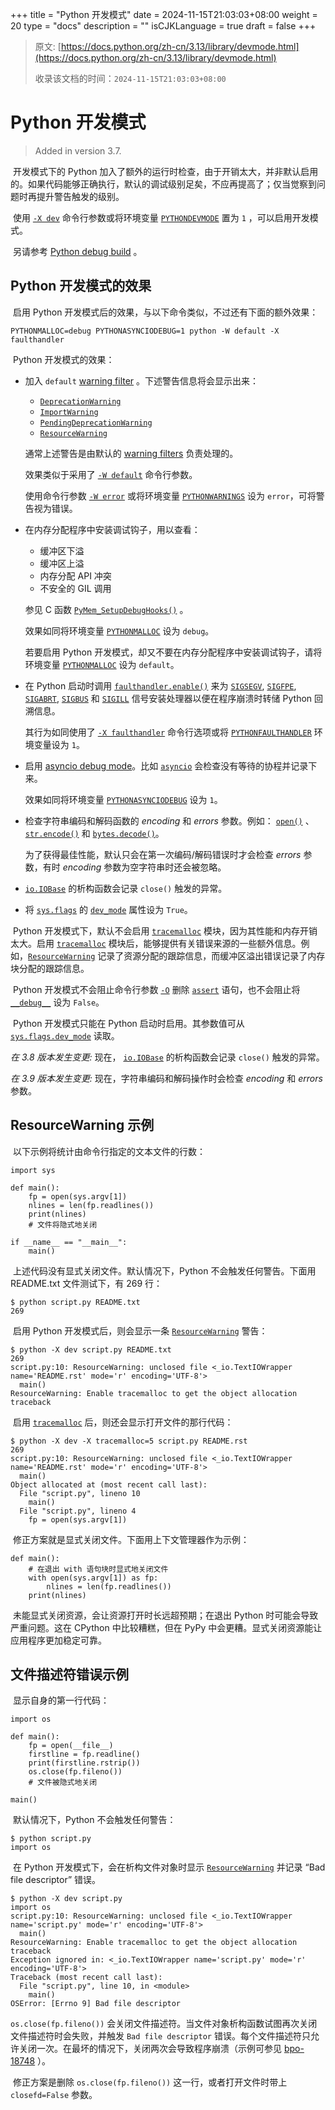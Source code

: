 +++
title = "Python 开发模式"
date = 2024-11-15T21:03:03+08:00
weight = 20
type = "docs"
description = ""
isCJKLanguage = true
draft = false
+++

> 原文: [https://docs.python.org/zh-cn/3.13/library/devmode.html](https://docs.python.org/zh-cn/3.13/library/devmode.html)
>
> 收录该文档的时间：`2024-11-15T21:03:03+08:00`

# Python 开发模式

> Added in version 3.7.
>

​	开发模式下的 Python 加入了额外的运行时检查，由于开销太大，并非默认启用的。如果代码能够正确执行，默认的调试级别足矣，不应再提高了；仅当觉察到问题时再提升警告触发的级别。

​	使用 [`-X dev`](https://docs.python.org/zh-cn/3.13/using/cmdline.html#cmdoption-X) 命令行参数或将环境变量 [`PYTHONDEVMODE`](https://docs.python.org/zh-cn/3.13/using/cmdline.html#envvar-PYTHONDEVMODE) 置为 `1` ，可以启用开发模式。

​	另请参考 [Python debug build](https://docs.python.org/zh-cn/3.13/using/configure.html#debug-build) 。

## Python 开发模式的效果

​	启用 Python 开发模式后的效果，与以下命令类似，不过还有下面的额外效果：

```
PYTHONMALLOC=debug PYTHONASYNCIODEBUG=1 python -W default -X faulthandler
```

​	Python 开发模式的效果：

- 加入 `default` [warning filter](https://docs.python.org/zh-cn/3.13/library/warnings.html#describing-warning-filters) 。下述警告信息将会显示出来：

  - [`DeprecationWarning`](https://docs.python.org/zh-cn/3.13/library/exceptions.html#DeprecationWarning)
  - [`ImportWarning`](https://docs.python.org/zh-cn/3.13/library/exceptions.html#ImportWarning)
  - [`PendingDeprecationWarning`](https://docs.python.org/zh-cn/3.13/library/exceptions.html#PendingDeprecationWarning)
  - [`ResourceWarning`](https://docs.python.org/zh-cn/3.13/library/exceptions.html#ResourceWarning)

  通常上述警告是由默认的 [warning filters](https://docs.python.org/zh-cn/3.13/library/warnings.html#describing-warning-filters) 负责处理的。

  效果类似于采用了 [`-W default`](https://docs.python.org/zh-cn/3.13/using/cmdline.html#cmdoption-W) 命令行参数。

  使用命令行参数 [`-W error`](https://docs.python.org/zh-cn/3.13/using/cmdline.html#cmdoption-W) 或将环境变量 [`PYTHONWARNINGS`](https://docs.python.org/zh-cn/3.13/using/cmdline.html#envvar-PYTHONWARNINGS) 设为 `error`，可将警告视为错误。

- 在内存分配程序中安装调试钩子，用以查看：

  - 缓冲区下溢
  - 缓冲区上溢
  - 内存分配 API 冲突
  - 不安全的 GIL 调用

  参见 C 函数 [`PyMem_SetupDebugHooks()`](https://docs.python.org/zh-cn/3.13/c-api/memory.html#c.PyMem_SetupDebugHooks) 。

  效果如同将环境变量 [`PYTHONMALLOC`](https://docs.python.org/zh-cn/3.13/using/cmdline.html#envvar-PYTHONMALLOC) 设为 `debug`。

  若要启用 Python 开发模式，却又不要在内存分配程序中安装调试钩子，请将 环境变量 [`PYTHONMALLOC`](https://docs.python.org/zh-cn/3.13/using/cmdline.html#envvar-PYTHONMALLOC) 设为 `default`。

- 在 Python 启动时调用 [`faulthandler.enable()`](https://docs.python.org/zh-cn/3.13/library/faulthandler.html#faulthandler.enable) 来为 [`SIGSEGV`](https://docs.python.org/zh-cn/3.13/library/signal.html#signal.SIGSEGV), [`SIGFPE`](https://docs.python.org/zh-cn/3.13/library/signal.html#signal.SIGFPE), [`SIGABRT`](https://docs.python.org/zh-cn/3.13/library/signal.html#signal.SIGABRT), [`SIGBUS`](https://docs.python.org/zh-cn/3.13/library/signal.html#signal.SIGBUS) 和 [`SIGILL`](https://docs.python.org/zh-cn/3.13/library/signal.html#signal.SIGILL) 信号安装处理器以便在程序崩溃时转储 Python 回溯信息。

  其行为如同使用了 [`-X faulthandler`](https://docs.python.org/zh-cn/3.13/using/cmdline.html#cmdoption-X) 命令行选项或将 [`PYTHONFAULTHANDLER`](https://docs.python.org/zh-cn/3.13/using/cmdline.html#envvar-PYTHONFAULTHANDLER) 环境变量设为 `1`。

- 启用 [asyncio debug mode](https://docs.python.org/zh-cn/3.13/library/asyncio-dev.html#asyncio-debug-mode)。比如 [`asyncio`](https://docs.python.org/zh-cn/3.13/library/asyncio.html#module-asyncio) 会检查没有等待的协程并记录下来。

  效果如同将环境变量 [`PYTHONASYNCIODEBUG`](https://docs.python.org/zh-cn/3.13/using/cmdline.html#envvar-PYTHONASYNCIODEBUG) 设为 `1`。

- 检查字符串编码和解码函数的 *encoding* 和 *errors* 参数。例如： [`open()`](https://docs.python.org/zh-cn/3.13/library/functions.html#open) 、 [`str.encode()`](https://docs.python.org/zh-cn/3.13/library/stdtypes.html#str.encode) 和 [`bytes.decode()`](https://docs.python.org/zh-cn/3.13/library/stdtypes.html#bytes.decode)。

  为了获得最佳性能，默认只会在第一次编码/解码错误时才会检查 *errors* 参数，有时 *encoding* 参数为空字符串时还会被忽略。

- [`io.IOBase`](https://docs.python.org/zh-cn/3.13/library/io.html#io.IOBase) 的析构函数会记录 `close()` 触发的异常。

- 将 [`sys.flags`](https://docs.python.org/zh-cn/3.13/library/sys.html#sys.flags) 的 [`dev_mode`](https://docs.python.org/zh-cn/3.13/library/sys.html#sys.flags.dev_mode) 属性设为 `True`。

​	Python 开发模式下，默认不会启用 [`tracemalloc`](https://docs.python.org/zh-cn/3.13/library/tracemalloc.html#module-tracemalloc) 模块，因为其性能和内存开销太大。启用 [`tracemalloc`](https://docs.python.org/zh-cn/3.13/library/tracemalloc.html#module-tracemalloc) 模块后，能够提供有关错误来源的一些额外信息。例如，[`ResourceWarning`](https://docs.python.org/zh-cn/3.13/library/exceptions.html#ResourceWarning) 记录了资源分配的跟踪信息，而缓冲区溢出错误记录了内存块分配的跟踪信息。

​	Python 开发模式不会阻止命令行参数 [`-O`](https://docs.python.org/zh-cn/3.13/using/cmdline.html#cmdoption-O) 删除 [`assert`](https://docs.python.org/zh-cn/3.13/reference/simple_stmts.html#assert) 语句，也不会阻止将 [`__debug__`](https://docs.python.org/zh-cn/3.13/library/constants.html#debug__) 设为 `False`。

​	Python 开发模式只能在 Python 启动时启用。其参数值可从 [`sys.flags.dev_mode`](https://docs.python.org/zh-cn/3.13/library/sys.html#sys.flags) 读取。

*在 3.8 版本发生变更:* 现在， [`io.IOBase`](https://docs.python.org/zh-cn/3.13/library/io.html#io.IOBase) 的析构函数会记录 `close()` 触发的异常。

*在 3.9 版本发生变更:* 现在，字符串编码和解码操作时会检查 *encoding* 和 *errors* 参数。

## ResourceWarning 示例

​	以下示例将统计由命令行指定的文本文件的行数：

```
import sys

def main():
    fp = open(sys.argv[1])
    nlines = len(fp.readlines())
    print(nlines)
    # 文件将隐式地关闭

if __name__ == "__main__":
    main()
```

​	上述代码没有显式关闭文件。默认情况下，Python 不会触发任何警告。下面用 README.txt 文件测试下，有 269 行：

```
$ python script.py README.txt
269
```

​	启用 Python 开发模式后，则会显示一条 [`ResourceWarning`](https://docs.python.org/zh-cn/3.13/library/exceptions.html#ResourceWarning) 警告：

```
$ python -X dev script.py README.txt
269
script.py:10: ResourceWarning: unclosed file <_io.TextIOWrapper name='README.rst' mode='r' encoding='UTF-8'>
  main()
ResourceWarning: Enable tracemalloc to get the object allocation traceback
```

​	启用 [`tracemalloc`](https://docs.python.org/zh-cn/3.13/library/tracemalloc.html#module-tracemalloc) 后，则还会显示打开文件的那行代码：

```
$ python -X dev -X tracemalloc=5 script.py README.rst
269
script.py:10: ResourceWarning: unclosed file <_io.TextIOWrapper name='README.rst' mode='r' encoding='UTF-8'>
  main()
Object allocated at (most recent call last):
  File "script.py", lineno 10
    main()
  File "script.py", lineno 4
    fp = open(sys.argv[1])
```

​	修正方案就是显式关闭文件。下面用上下文管理器作为示例：

```
def main():
    # 在退出 with 语句块时显式地关闭文件
    with open(sys.argv[1]) as fp:
        nlines = len(fp.readlines())
    print(nlines)
```

​	未能显式关闭资源，会让资源打开时长远超预期；在退出 Python 时可能会导致严重问题。这在 CPython 中比较糟糕，但在 PyPy 中会更糟。显式关闭资源能让应用程序更加稳定可靠。

## 文件描述符错误示例

​	显示自身的第一行代码：

```
import os

def main():
    fp = open(__file__)
    firstline = fp.readline()
    print(firstline.rstrip())
    os.close(fp.fileno())
    # 文件被隐式地关闭

main()
```

​	默认情况下，Python 不会触发任何警告：

```
$ python script.py
import os
```

​	在 Python 开发模式下，会在析构文件对象时显示 [`ResourceWarning`](https://docs.python.org/zh-cn/3.13/library/exceptions.html#ResourceWarning) 并记录 “Bad file descriptor” 错误。

```
$ python -X dev script.py
import os
script.py:10: ResourceWarning: unclosed file <_io.TextIOWrapper name='script.py' mode='r' encoding='UTF-8'>
  main()
ResourceWarning: Enable tracemalloc to get the object allocation traceback
Exception ignored in: <_io.TextIOWrapper name='script.py' mode='r' encoding='UTF-8'>
Traceback (most recent call last):
  File "script.py", line 10, in <module>
    main()
OSError: [Errno 9] Bad file descriptor
```

`os.close(fp.fileno())` 会关闭文件描述符。当文件对象析构函数试图再次关闭文件描述符时会失败，并触发 `Bad file descriptor` 错误。每个文件描述符只允许关闭一次。在最坏的情况下，关闭两次会导致程序崩溃（示例可参见 [bpo-18748](https://bugs.python.org/issue?@action=redirect&bpo=18748) ）。

​	修正方案是删除 `os.close(fp.fileno())` 这一行，或者打开文件时带上 `closefd=False` 参数。
